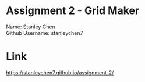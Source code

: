 # Assignment 2 - Grid Maker
Name: Stanley Chen </br>
Github Username: stanleychen7

# Link 
https://stanleychen7.github.io/assignment-2/